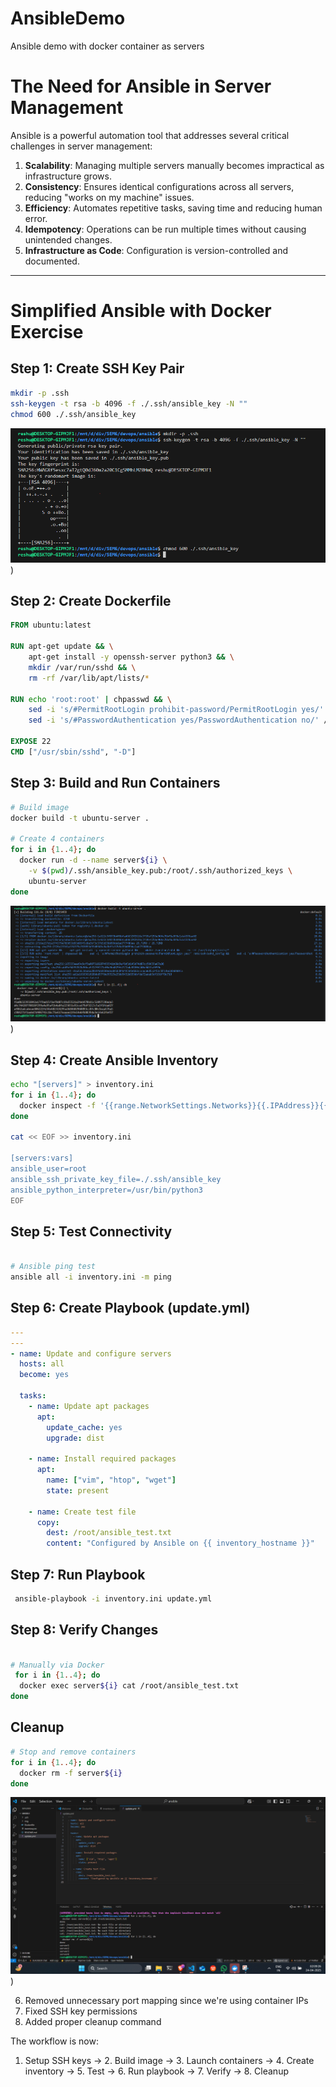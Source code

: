 # AnsibleDemo
Ansible demo with docker container as servers

# The Need for Ansible in Server Management

Ansible is a powerful automation tool that addresses several critical challenges in server management:

1. **Scalability**: Managing multiple servers manually becomes impractical as infrastructure grows.
2. **Consistency**: Ensures identical configurations across all servers, reducing "works on my machine" issues.
3. **Efficiency**: Automates repetitive tasks, saving time and reducing human error.
4. **Idempotency**: Operations can be run multiple times without causing unintended changes.
5. **Infrastructure as Code**: Configuration is version-controlled and documented.

---

# Simplified Ansible with Docker Exercise

## Step 1: Create SSH Key Pair
```bash
mkdir -p .ssh
ssh-keygen -t rsa -b 4096 -f ./.ssh/ansible_key -N ""
chmod 600 ./.ssh/ansible_key
```
![img1](https://github.com/divyanshsaxena002/Ansible-/blob/main/img/1.png))


## Step 2: Create Dockerfile
```dockerfile
FROM ubuntu:latest

RUN apt-get update && \
    apt-get install -y openssh-server python3 && \
    mkdir /var/run/sshd && \
    rm -rf /var/lib/apt/lists/*

RUN echo 'root:root' | chpasswd && \
    sed -i 's/#PermitRootLogin prohibit-password/PermitRootLogin yes/' /etc/ssh/sshd_config && \
    sed -i 's/#PasswordAuthentication yes/PasswordAuthentication no/' /etc/ssh/sshd_config

EXPOSE 22
CMD ["/usr/sbin/sshd", "-D"]

```

## Step 3: Build and Run Containers
```bash
# Build image
docker build -t ubuntu-server .

# Create 4 containers
for i in {1..4}; do
  docker run -d --name server${i} \
    -v $(pwd)/.ssh/ansible_key.pub:/root/.ssh/authorized_keys \
    ubuntu-server
done
```
![img2](https://github.com/divyanshsaxena002/Ansible-/blob/main/img/2.png))
## Step 4: Create Ansible Inventory
```bash
echo "[servers]" > inventory.ini
for i in {1..4}; do
  docker inspect -f '{{range.NetworkSettings.Networks}}{{.IPAddress}}{{end}}' server${i} >> inventory.ini
done

cat << EOF >> inventory.ini

[servers:vars]
ansible_user=root
ansible_ssh_private_key_file=./.ssh/ansible_key
ansible_python_interpreter=/usr/bin/python3
EOF

```

## Step 5: Test Connectivity
```bash

# Ansible ping test
ansible all -i inventory.ini -m ping 
```

## Step 6: Create Playbook (update.yml)
```yaml
---
---
- name: Update and configure servers
  hosts: all
  become: yes

  tasks:
    - name: Update apt packages
      apt:
        update_cache: yes
        upgrade: dist

    - name: Install required packages
      apt:
        name: ["vim", "htop", "wget"]
        state: present

    - name: Create test file
      copy:
        dest: /root/ansible_test.txt
        content: "Configured by Ansible on {{ inventory_hostname }}"

```

## Step 7: Run Playbook
```bash
 ansible-playbook -i inventory.ini update.yml
```

## Step 8: Verify Changes
```bash

# Manually via Docker
 for i in {1..4}; do
  docker exec server${i} cat /root/ansible_test.txt
done
```

## Cleanup
```bash
# Stop and remove containers
for i in {1..4}; do
  docker rm -f server${i}
done
```
![img3](https://github.com/divyanshsaxena002/Ansible-/blob/main/img/End.png))

6. Removed unnecessary port mapping since we're using container IPs
7. Fixed SSH key permissions
8. Added proper cleanup command

The workflow is now:
1. Setup SSH keys → 2. Build image → 3. Launch containers → 4. Create inventory → 5. Test → 6. Run playbook → 7. Verify → 8. Cleanup

